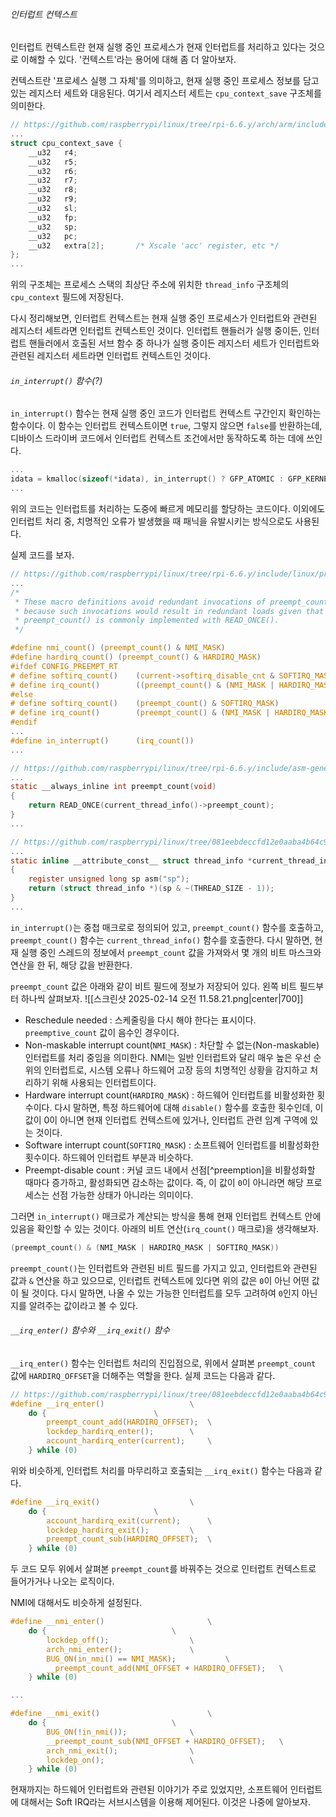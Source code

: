 ###### 인터럽트 컨텍스트
인터럽트 컨텍스트란 현재 실행 중인 프로세스가 현재 인터럽트를 처리하고 있다는 것으로 이해할 수 있다. '컨텍스트'라는 용어에 대해 좀 더 알아보자.

컨텍스트란 '프로세스 실행 그 자체'를 의미하고, 현재 실행 중인 프로세스 정보를 담고 있는 레지스터 세트와 대응된다. 여기서 레지스터 세트는 `cpu_context_save` 구조체를 의미한다. 
```C
// https://github.com/raspberrypi/linux/tree/rpi-6.6.y/arch/arm/include/asm/thread_info.h
...
struct cpu_context_save {
	__u32	r4;
	__u32	r5;
	__u32	r6;
	__u32	r7;
	__u32	r8;
	__u32	r9;
	__u32	sl;
	__u32	fp;
	__u32	sp;
	__u32	pc;
	__u32	extra[2];		/* Xscale 'acc' register, etc */
};
...
```
위의 구조체는 프로세스 스택의 최상단 주소에 위치한 `thread_info` 구조체의 `cpu_context` 필드에 저장된다. 

다시 정리해보면, 인터럽트 컨텍스트는 현재 실행 중인 프로세스가 인터럽트와 관련된 레지스터 세트라면 인터럽트 컨텍스트인 것이다. 인터럽트 핸들러가 실행 중이든, 인터럽트 핸들러에서 호출된 서브 함수 중 하나가 실행 중이든 레지스터 세트가 인터럽트와 관련된 레지스터 세트라면 인터럽트 컨텍스트인 것이다.

###### `in_interrupt()` 함수(?)
`in_interrupt()` 함수는 현재 실행 중인 코드가 인터럽트 컨텍스트 구간인지 확인하는 함수이다. 이 함수는 인터럽트 컨텍스트이면 `true`, 그렇지 않으면 `false`를 반환하는데, 디바이스 드라이버 코드에서 인터럽트 컨텍스트 조건에서만 동작하도록 하는 데에 쓰인다.
```C
...
idata = kmalloc(sizeof(*idata), in_interrupt() ? GFP_ATOMIC : GFP_KERNEL);
...
```
위의 코드는 인터럽트를 처리하는 도중에 빠르게 메모리를 할당하는 코드이다. 이외에도 인터럽트 처리 중, 치명적인 오류가 발생했을 때 패닉을 유발시키는 방식으로도 사용된다.

실제 코드를 보자.
```C
// https://github.com/raspberrypi/linux/tree/rpi-6.6.y/include/linux/preempt.h
...
/*
 * These macro definitions avoid redundant invocations of preempt_count()
 * because such invocations would result in redundant loads given that
 * preempt_count() is commonly implemented with READ_ONCE().
 */

#define nmi_count()	(preempt_count() & NMI_MASK)
#define hardirq_count()	(preempt_count() & HARDIRQ_MASK)
#ifdef CONFIG_PREEMPT_RT
# define softirq_count()	(current->softirq_disable_cnt & SOFTIRQ_MASK)
# define irq_count()		((preempt_count() & (NMI_MASK | HARDIRQ_MASK)) | softirq_count())
#else
# define softirq_count()	(preempt_count() & SOFTIRQ_MASK)
# define irq_count()		(preempt_count() & (NMI_MASK | HARDIRQ_MASK | SOFTIRQ_MASK))
#endif
...
#define in_interrupt()		(irq_count())
...

// https://github.com/raspberrypi/linux/tree/rpi-6.6.y/include/asm-generic/preempt/h
...
static __always_inline int preempt_count(void)
{
	return READ_ONCE(current_thread_info()->preempt_count);
}
...

// https://github.com/raspberrypi/linux/tree/081eebdeccfd12e0aaba4b64c9f87b608777913b/arch/arc/include/asm/thread_info.h
...
static inline __attribute_const__ struct thread_info *current_thread_info(void)
{
	register unsigned long sp asm("sp");
	return (struct thread_info *)(sp & ~(THREAD_SIZE - 1));
}
...
```
`in_interrupt()`는 중첩 매크로로 정의되어 있고, `preempt_count()` 함수를 호출하고, `preempt_count()` 함수는 `current_thread_info()` 함수를 호출한다. 다시 말하면, 현재 실행 중인 스레드의 정보에서 `preempt_count` 값을 가져와서 몇 개의 비트 마스크와 연산을 한 뒤, 해당 값을 반환한다. 

`preempt_count` 값은 아래와 같이 비트 필드에 정보가 저장되어 있다. 왼쪽 비트 필드부터 하나씩 살펴보자.
![[스크린샷 2025-02-14 오전 11.58.21.png|center|700]]
- Reschedule needed : 스케줄링을 다시 해야 한다는 표시이다. `preemptive_count` 값이 음수인 경우이다.
- Non-maskable interrupt count(`NMI_MASK`) : 차단할 수 없는(Non-maskable) 인터럽트를 처리 중임을 의미한다. NMI는 일반 인터럽트와 달리 매우 높은 우선 순위의 인터럽트로, 시스템 오류나 하드웨어 고장 등의 치명적인 상황을 감지하고 처리하기 위해 사용되는 인터럽트이다.
- Hardware interrupt count(`HARDIRQ_MASK`) : 하드웨어 인터럽트를 비활성화한 횟수이다. 다시 말하면, 특정 하드웨어에 대해 `disable()` 함수를 호출한 횟수인데, 이 값이 0이 아니면 현재 인터럽트 컨텍스트에 있거나, 인터럽트 관련 임계 구역에 있는 것이다.
- Software interrupt count(`SOFTIRQ_MASK`) : 소프트웨어 인터럽트를 비활성화한 횟수이다. 하드웨어 인터럽트 부분과 비슷하다.
- Preempt-disable count : 커널 코드 내에서 선점[^preemption]을 비활성화할 때마다 증가하고, 활성화되면 감소하는 값이다. 즉, 이 값이 `0`이 아니라면 해당 프로세스는 선점 가능한 상태가 아니라는 의미이다.

그러면 `in_interrupt()` 매크로가 계산되는 방식을 통해 현재 인터럽트 컨텍스트 안에 있음을 확인할 수 있는 것이다. 아래의 비트 연산(`irq_count()` 매크로)을 생각해보자.
```C
(preempt_count() & (NMI_MASK | HARDIRQ_MASK | SOFTIRQ_MASK))
```
`preempt_count()`는 인터럽트와 관련된 비트 필드를 가지고 있고, 인터럽트와 관련된 값과 `&` 연산을 하고 있으므로, 인터럽트 컨텍스트에 있다면 위의 값은 `0`이 아닌 어떤 값이 될 것이다. 다시 말하면, 나올 수 있는 가능한 인터럽트를 모두 고려하여 `0`인지 아닌지를 알려주는 값이라고 볼 수 있다.

###### `__irq_enter()` 함수와 `__irq_exit()` 함수
`__irq_enter()` 함수는 인터럽트 처리의 진입점으로, 위에서 살펴본 `preempt_count` 값에 `HARDIRQ_OFFSET`을 더해주는 역할을 한다. 실제 코드는 다음과 같다.
```C
// https://github.com/raspberrypi/linux/tree/081eebdeccfd12e0aaba4b64c9f87b608777913b/include/linux/hardirq.h
#define __irq_enter()					\
	do {						\
		preempt_count_add(HARDIRQ_OFFSET);	\
		lockdep_hardirq_enter();		\
		account_hardirq_enter(current);		\
	} while (0)
```
위와 비슷하게, 인터럽트 처리를 마무리하고 호출되는 `__irq_exit()` 함수는 다음과 같다.
```C
#define __irq_exit()					\
	do {						\
		account_hardirq_exit(current);		\
		lockdep_hardirq_exit();			\
		preempt_count_sub(HARDIRQ_OFFSET);	\
	} while (0)
```
두 코드 모두 위에서 살펴본 `preempt_count`를 바꿔주는 것으로 인터럽트 컨텍스트로 들어가거나 나오는 로직이다.

NMI에 대해서도 비슷하게 설정된다.
```C
#define __nmi_enter()						\
	do {							\
		lockdep_off();					\
		arch_nmi_enter();				\
		BUG_ON(in_nmi() == NMI_MASK);			\
		__preempt_count_add(NMI_OFFSET + HARDIRQ_OFFSET);	\
	} while (0)

...

#define __nmi_exit()						\
	do {							\
		BUG_ON(!in_nmi());				\
		__preempt_count_sub(NMI_OFFSET + HARDIRQ_OFFSET);	\
		arch_nmi_exit();				\
		lockdep_on();					\
	} while (0)
```

현재까지는 하드웨어 인터럽트와 관련된 이야기가 주로 있었지만, 소프트웨어 인터럽트에 대해서는 Soft IRQ라는 서브시스템을 이용해 제어된다. 이것은 나중에 알아보자.